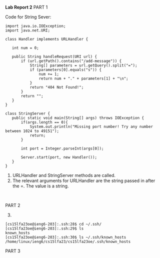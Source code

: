 **Lab Report 2**
PART 1 <br>

   
   Code for String Sever: <br>
   ~~~
  import java.io.IOException;
  import java.net.URI;
  
  class Handler implements URLHandler {
  
      int num = 0;
  
      public String handleRequest(URI url) {
          if (url.getPath().contains("/add-message")) {
              String[] parameters = url.getQuery().split("=");
              if (parameters[0].equals("s")) {
                  num += 1;
                  return num + "." + parameters[1] + "\n";
              }
              return "404 Not Found!";
          }
          return "";
      }
  }
  
  class StringServer {
      public static void main(String[] args) throws IOException {
          if(args.length == 0){
              System.out.println("Missing port number! Try any number between 1024 to 49151");
              return;
          }
  
          int port = Integer.parseInt(args[0]);
  
          Server.start(port, new Handler());
      }
  }
   ~~~


   1. URLHandler and StringServer methods are called. <br>
   2. The relevant arguments for URLHandler are the string passed in after the =. The value is a string.<br>
   <br>


PART 2 <br>

3.
~~~
[cs15lfa23oe@ieng6-203]:.ssh:28$ cd ~/.ssh/
[cs15lfa23oe@ieng6-203]:.ssh:29$ ls
known_hosts
[cs15lfa23oe@ieng6-203]:.ssh:30$ ls ~/.ssh/known_hosts
/home/linux/ieng6/cs15lfa23/cs15lfa23oe/.ssh/known_hosts
~~~

PART 3

